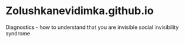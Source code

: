 # Zolushkanevidimka.github.io
Diagnostics - how to understand that you are invisible social invisibility syndrome
